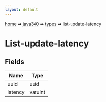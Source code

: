 ```yaml
---
layout: default
---
```


[home](/) ➡ [java340](/protocol/java340) ➡ [types](/protocol/java340/types) ➡ list-update-latency

# List-update-latency

## Fields

Name | Type
---|---
uuid | uuid
latency | varuint

